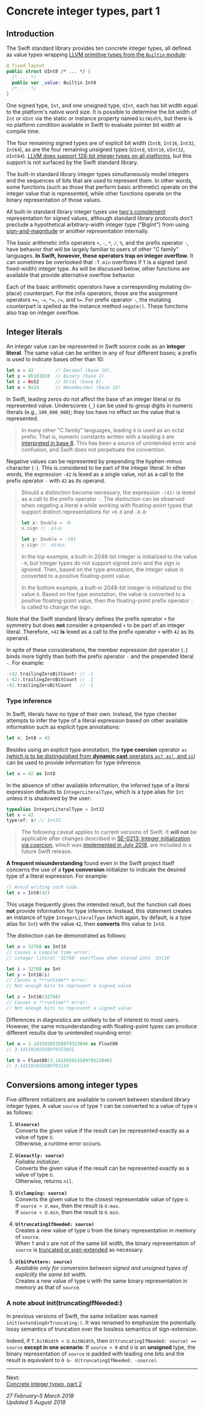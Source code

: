 Concrete integer types, part 1
==============================

## Introduction

The Swift standard library provides ten concrete integer types, all defined as
value types wrapping [LLVM primitive types from the `Builtin` module][ref 1-1]:

```swift
@_fixed_layout
public struct UInt8 /* ... */ {
  /* ... */
  public var _value: Builtin.Int8
  /* ... */
}
```

One signed type, `Int`, and one unsigned type, `UInt`, each has bit width equal
to the platform's native word size. It is possible to determine the bit width of
`Int` or `UInt` via the static or instance property named `bitWidth`, but there
is no platform condition available in Swift to evaluate pointer bit width at
compile time.

The four remaining signed types are of explicit bit width (`Int8`, `Int16`,
`Int32`, `Int64`), as are the four remaining unsigned types (`UInt8`, `UInt16`,
`UInt32`, `UInt64`). [LLVM does support 128-bit integer types on all
platforms][ref 1-2], but this support is not surfaced by the Swift standard
library.

The built-in standard library integer types simultaneously model integers and
the sequences of bits that are used to represent them. In other words, some
functions (such as those that perform basic arithmetic) operate on the integer
value that is represented, while other functions operate on the binary
representation of those values.

All built-in standard library integer types use [two's complement][ref 1-3]
representation for signed values, although standard library protocols don't
preclude a hypothetical arbitrary-width integer type ("BigInt") from using
[sign-and-magnitude][ref 1-4] or another representation internally.

The basic arithmetic infix operators `+`, `-`, `*`, `/`, `%`, and the prefix
operator `-`, have behavior that will be largely familiar to users of other "C
family" languages. __In Swift, however, these operators trap on integer
overflow.__ It can sometimes be overlooked that `-T.min` overflows if `T` is a
signed (and fixed-width) integer type. As will be discussed below, other
functions are available that provide alternative overflow behavior.

Each of the basic arithmetic operators have a corresponding mutating (in-place)
counterpart. For the infix operators, those are the assignment operators `+=`,
`-=`, `*=`, `/=`, and `%=`. For prefix operator `-`, the mutating counterpart is
spelled as the instance method `negate()`. These functions also trap on integer
overflow.

[ref 1-1]: https://swift.org/compiler-stdlib/#standard-library-design
[ref 1-2]: https://github.com/rust-lang/rfcs/blob/master/text/1504-int128.md
[ref 1-3]: https://en.wikipedia.org/wiki/Two%27s_complement
[ref 1-4]: https://en.wikipedia.org/wiki/Signed_number_representations#Signed_magnitude_representation

## Integer literals

An integer value can be represented in Swift source code as an __integer
literal__. The same value can be written in any of four different bases; a
prefix is used to indicate bases other than 10:

```swift
let x = 42        // Decimal (base 10).
let y = 0b101010  // Binary (base 2).
let z = 0o52      // Octal (base 8).
let a = 0x2a      // Hexadecimal (base 16).
```

In Swift, leading zeros do not affect the base of an integer literal or its
represented value. Underscores (`_`) can be used to group digits in numeric
literals (e.g., `100_000_000`); they too have no effect on the value that is
represented. 

> In many other "C family" languages, leading `0` is used as an octal prefix.
> That is, numeric constants written with a leading `0` are [interpreted in base
> 8][ref 2-1]. This has been a source of unintended error and confusion, and
> Swift does not perpetuate the convention.

Negative values can be represented by prepending the hyphen-minus character
(`-`). This is considered to be part of the integer literal. In other words, the
expression `-42` is lexed as a single value, not as a call to the prefix
operator `-` with `42` as its operand.

> Should a distinction become necessary, the expression `-(42)` is lexed as a
> call to the prefix operator `-`. The distinction can be observed when negating
> a literal `0` while working with floating-point types that support distinct
> representations for `+0.0` and `-0.0`:
>
> ```swift
> let x: Double = -0
> x.sign // .plus
> 
> let y: Double = -(0)
> y.sign // .minus
> ```
>
> In the top example, a built-in 2048-bit integer is initialized to the value
> `-0`, but integer types do not support signed zero and the sign is ignored.
> Then, based on the type annotation, the integer value is converted to a
> positive floating-point value.
>
> In the bottom example, a built-in 2048-bit integer is initialized to the value
> `0`. Based on the type annotation, the value is converted to a positive
> floating-point value, then the floating-point prefix operator `-` is called to
> change the sign.

Note that the Swift standard library defines the prefix operator `+` for
symmetry but does __not__ consider a prepended `+` to be part of an integer
literal. Therefore, `+42` __is__ lexed as a call to the prefix operator `+` with
`42` as its operand.

In spite of these considerations, the member expression dot operator (`.`) binds
more tightly than both the prefix operator `-` and the prepended literal `-`.
For example:

```swift
-(42.trailingZeroBitCount) // -1
(-42).trailingZeroBitCount //  1
-42.trailingZeroBitCount   // -1
```

[ref 2-1]: https://blogs.msdn.microsoft.com/oldnewthing/20140116-00/?p=2063

### Type inference

In Swift, literals have no type of their own. Instead, the type checker attempts
to infer the type of a literal expression based on other available information
such as explicit type annotations:

```swift
let x: Int8 = 42
```

Besides using an explicit type annotation, the __type coercion__ operator `as`
[(which is to be distinguished from __dynamic cast__ operators `as?`, `as!`, and
`is`)][ref 3-1] can be used to provide information for type inference.

```swift
let x = 42 as Int8
```

In the absence of other available information, the inferred type of a literal
expression defaults to `IntegerLiteralType`, which is a type alias for `Int`
unless it is shadowed by the user:

```swift
typealias IntegerLiteralType = Int32
let x = 42
type(of: x) // Int32
```

> The following caveat applies to current versions of Swift. It __will not__
> be applicable after changes described in [SE-0213: Integer initialization via
> coercion][ref 3-2], which was [implemented in July 2018][ref 3-3], are
> included in a future Swift release.

__A frequent misunderstanding__ found even in the Swift project itself concerns
the use of a __type conversion__ initializer to indicate the desired type of a
literal expression. For example:

```swift
// Avoid writing such code.
let x = Int8(42)
```

This usage frequently gives the intended result, but the function call does
__not__ provide information for type inference. Instead, this statement creates
an instance of type `IntegerLiteralType` (which again, by default, is a type
alias for `Int`) with the value `42`, then __converts__ this value to `Int8`.

The distinction can be demonstrated as follows:

```swift
let x = 32768 as Int16
// Causes a compile time error:
// integer literal '32768' overflows when stored into 'Int16'

let i = 32768 as Int
let y = Int16(i)
// Causes a **runtime** error:
// Not enough bits to represent a signed value

let z = Int16(32768)
// Causes a **runtime** error:
// Not enough bits to represent a signed value
```

Differences in diagnostics are unlikely to be of interest to most users.
However, the same misunderstanding with floating-point types can produce
different results due to unintended rounding error:

```swift
let a = 3.14159265358979323846 as Float80
// 3.14159265358979323851

let b = Float80(3.14159265358979323846)
// 3.141592653589793116
```

[ref 3-1]: https://github.com/apple/swift-evolution/blob/master/proposals/0083-remove-bridging-from-dynamic-casts.md
[ref 3-2]: https://github.com/apple/swift-evolution/blob/master/proposals/0213-literal-init-via-coercion.md
[ref 3-3]:
https://github.com/apple/swift/pull/17860

## Conversions among integer types

Five different initializers are available to convert between standard library
integer types. A value `source` of type `T` can be converted to a value of type
`U` as follows:

1. __`U(source)`__  
   Converts the given value if the result can be represented exactly as a value
   of type `U`.  
   Otherwise, a runtime error occurs.

1. __`U(exactly: source)`__  
   _Failable initializer._  
   Converts the given value if the result can be represented exactly as a value
   of type `U`.  
   Otherwise, returns `nil`.

1. __`U(clamping: source)`__  
   Converts the given value to the closest representable value of type `U`.  
   If `source > U.max`, then the result is `U.max`.  
   If `source < U.min`, then the result is `U.min`.

1. __`U(truncatingIfNeeded: source)`__  
   Creates a new value of type `U` from the binary representation in memory of
   `source`.  
   When `T` and `U` are not of the same bit width, the binary representation of
   `source` is [truncated or sign-extended][ref 4-1] as necessary.

1. __`U(bitPattern: source)`__  
   _Available only for conversion between signed and unsigned types of
   explicitly the same bit width._  
   Creates a new value of type `U` with the same binary representation in memory
   as that of `source`.

[ref 4-1]: https://developer.apple.com/documentation/swift/int/2926530-init

### A note about init(truncatingIfNeeded:)

In previous versions of Swift, the same initializer was named
`init(extendingOrTruncating:)`. It was renamed to emphasize the potentially
lossy semantics of truncation over the lossless semantics of sign-extension.

Indeed, if `T.bitWidth < U.bitWidth`, then
`U(truncatingIfNeeded: source) == source` __except in one scenario__: If
`source < 0` and `U` is an __unsigned__ type, the binary representation of
`source` is padded with leading one bits and the result is equivalent to
`0 &- U(truncatingIfNeeded: -source)`.

---

Next:  
[Concrete integer types, part 2](integers-part-2.md)

_27 February–5 March 2018_  
_Updated 5 August 2018_

